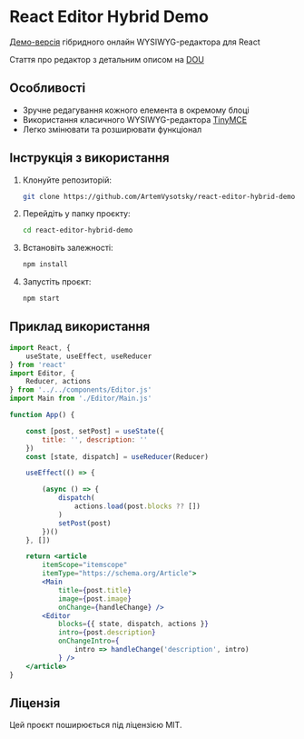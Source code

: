 # React Editor Hybrid Demo

[Демо-версія](https://artemvysotsky.github.io/react-editor-hybrid-demo/) гібридного онлайн WYSIWYG-редактора для React

Стаття про редактор з детальним описом на [DOU](https://dou.ua/forums/topic/51974/)

## Особливості
- Зручне редагування кожного елемента в окремому блоці
- Використання класичного WYSIWYG-редактора [TinyMCE](https://www.tiny.cloud/)
- Легко змінювати та розширювати функціонал

## Інструкція з використання

1. Клонуйте репозиторій:

   ```bash
   git clone https://github.com/ArtemVysotsky/react-editor-hybrid-demo.git
   ```

2. Перейдіть у папку проєкту:
   ```bash
   cd react-editor-hybrid-demo
   ```

3. Встановіть залежності:
   ```bash
   npm install
   ```

4. Запустіть проєкт:
   ```bash 
   npm start
   ```

## Приклад використання
```jsx
import React, {
    useState, useEffect, useReducer
} from 'react'
import Editor, {
    Reducer, actions
} from '../../components/Editor.js'
import Main from './Editor/Main.js'

function App() {

    const [post, setPost] = useState({
        title: '', description: ''
    })
    const [state, dispatch] = useReducer(Reducer)

    useEffect(() => {

        (async () => {
            dispatch(
                actions.load(post.blocks ?? [])
            )
            setPost(post)
        })()
    }, [])

    return <article
        itemScope="itemscope"
        itemType="https://schema.org/Article">
        <Main
            title={post.title}
            image={post.image}
            onChange={handleChange} />
        <Editor
            blocks={{ state, dispatch, actions }}
            intro={post.description}
            onChangeIntro={
                intro => handleChange('description', intro)
            } />
    </article>
}
```

## Ліцензія

Цей проєкт поширюється під ліцензією MIT.